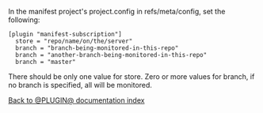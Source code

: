 In the manifest project's project.config in refs/meta/config, set the following:

```
[plugin "manifest-subscription"]
  store = "repo/name/on/the/server"
  branch = "branch-being-monitored-in-this-repo"
  branch = "another-branch-being-monitored-in-this-repo"
  branch = "master"
```

There should be only one value for store.  Zero or more values for branch, if no branch is specified, all will be monitored.

[Back to @PLUGIN@ documentation index][index]

[index]: index.html